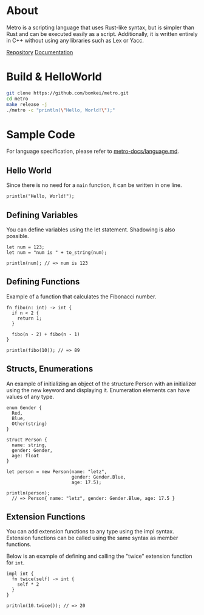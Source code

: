 # About

Metro is a scripting language that uses Rust-like syntax, but is simpler than Rust and can be executed easily as a script. Additionally, it is written entirely in C++ without using any libraries such as Lex or Yacc.

[Repository](https//github.com/bomkei/metro)
[Documentation](https//github.com/bomkei/metro-docs)

# Build & HelloWorld

```bash
git clone https://github.com/bomkei/metro.git
cd metro
make release -j
./metro -c "println(\"Hello, World!\");"
```

# Sample Code

For language specification, please refer to [metro-docs/language.md](https://github.com/bomkei/metro-docs/blob/main/language.md).

## Hello World
Since there is no need for a `main` function, it can be written in one line.

```
println("Hello, World!");
```

## Defining Variables
You can define variables using the let statement. Shadowing is also possible.

```
let num = 123;
let num = "num is " + to_string(num);

println(num); // => num is 123
```

## Defining Functions

Example of a function that calculates the Fibonacci number.

```
fn fibo(n: int) -> int {
  if n < 2 {
    return 1;
  }

  fibo(n - 2) + fibo(n - 1)
}

println(fibo(10)); // => 89
```

## Structs, Enumerations

An example of initializing an object of the structure Person with an initializer using the new keyword and displaying it. Enumeration elements can have values of any type.

```
enum Gender {
  Red,
  Blue,
  Other(string)
}

struct Person {
  name: string,
  gender: Gender,
  age: float
}

let person = new Person(name: "letz",
                        gender: Gender.Blue,
                        age: 17.5);

println(person);
  // => Person{ name: "letz", gender: Gender.Blue, age: 17.5 }
```

## Extension Functions
You can add extension functions to any type using the impl syntax. Extension functions can be called using the same syntax as member functions.

Below is an example of defining and calling the "twice" extension function for `int`.

```
impl int {
  fn twice(self) -> int {
    self * 2
  }
}

pritnln(10.twice()); // => 20
```
